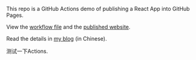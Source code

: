 This repo is a GitHub Actions demo of publishing a React App into GitHub Pages.

View the [workflow file](./.github/workflows/ci.yml) and the [published website](https://ruanyf.github.io/github-actions-demo).

Read the details in [my blog](http://www.ruanyifeng.com/blog/2019/09/getting-started-with-github-actions.html) (in Chinese).

测试一下Actions.
